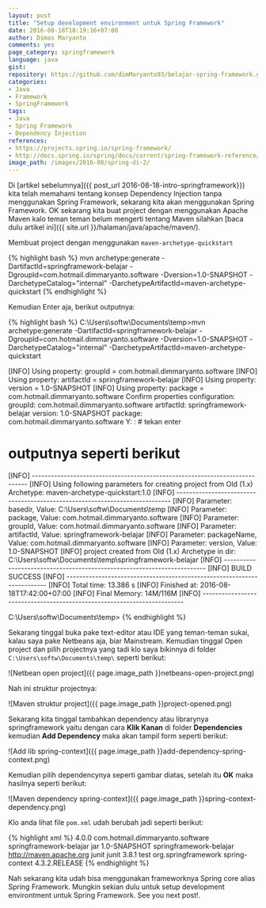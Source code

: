 ```yaml
---
layout: post
title: "Setup development environment untuk Spring Framework"
date: 2016-08-18T18:19:16+07:00
author: Dimas Maryanto
comments: yes
page_category: springframework
language: java
gist:
repository: https://github.com/dimMaryanto93/belajar-spring-framework.git
categories:
- Java
- Framework
- SpringFramework
tags:
- Java
- Spring Framework
- Dependency Injection
references:
- https://projects.spring.io/spring-framework/
- http://docs.spring.io/spring/docs/current/spring-framework-reference/htmlsingle/
image_path: /images/2016-08/spring-di-2/
---
```


Di [artikel sebelumnya]({{ post_url 2016-08-18-intro-springframework}}) kita telah memahami tentang konsep Dependency Injection tanpa menggunakan Spring Framework, sekarang kita akan menggunakan Spring Framework. OK sekarang kita buat project dengan menggunakan Apache Maven kalo teman teman belum mengerti tentang Maven silahkan [baca dulu artikel ini]({{ site.url }}/halaman/java/apache/maven/).

<!--more-->

Membuat project dengan menggunakan ```maven-archetype-quickstart```

{% highlight bash %}
mvn archetype:generate -DartifactId=springframework-belajar -DgroupId=com.hotmail.dimmaryanto.software -Dversion=1.0-SNAPSHOT -DarchetypeCatalog="internal" -DarchetypeArtifactId=maven-archetype-quickstart
{% endhighlight %}

Kemudian Enter aja, berikut outputnya:

{% highlight bash %}
C:\Users\softw\Documents\temp>mvn archetype:generate
    -DartifactId=springframework-belajar
    -DgroupId=com.hotmail.dimmaryanto.software
    -Dversion=1.0-SNAPSHOT
    -DarchetypeCatalog="internal"
    -DarchetypeArtifactId=maven-archetype-quickstart

[INFO] Using property: groupId = com.hotmail.dimmaryanto.software
[INFO] Using property: artifactId = springframework-belajar
[INFO] Using property: version = 1.0-SNAPSHOT
[INFO] Using property: package = com.hotmail.dimmaryanto.software
Confirm properties configuration:
groupId: com.hotmail.dimmaryanto.software
artifactId: springframework-belajar
version: 1.0-SNAPSHOT
package: com.hotmail.dimmaryanto.software
 Y: : # tekan enter

 # outputnya seperti berikut
[INFO] ----------------------------------------------------------------------------
[INFO] Using following parameters for creating project from Old (1.x) Archetype: maven-archetype-quickstart:1.0
[INFO] ----------------------------------------------------------------------------
[INFO] Parameter: basedir, Value: C:\Users\softw\Documents\temp
[INFO] Parameter: package, Value: com.hotmail.dimmaryanto.software
[INFO] Parameter: groupId, Value: com.hotmail.dimmaryanto.software
[INFO] Parameter: artifactId, Value: springframework-belajar
[INFO] Parameter: packageName, Value: com.hotmail.dimmaryanto.software
[INFO] Parameter: version, Value: 1.0-SNAPSHOT
[INFO] project created from Old (1.x) Archetype in dir: C:\Users\softw\Documents\temp\springframework-belajar
[INFO] ------------------------------------------------------------------------
[INFO] BUILD SUCCESS
[INFO] ------------------------------------------------------------------------
[INFO] Total time: 13.386 s
[INFO] Finished at: 2016-08-18T17:42:00+07:00
[INFO] Final Memory: 14M/116M
[INFO] ------------------------------------------------------------------------

C:\Users\softw\Documents\temp>
{% endhighlight %}

Sekarang tinggal buka pake text-editor atau IDE yang teman-teman sukai, kalau saya pake Netbeans aja, biar Mainstream. Kemudian tinggal Open project dan pilih projectnya yang tadi klo saya bikinnya di folder ```C:\Users\softw\Documents\temp\``` seperti berikut:

![Netbean open project]({{ page.image_path }}netbeans-open-project.png)

Nah ini struktur projectnya:

![Maven struktur project]({{ page.image_path }}project-opened.png)

Sekarang kita tinggal tambahkan dependency atau librarynya springframework yaitu dengan cara **Klik Kanan** di folder **Dependencies** kemudian **Add Dependency** maka akan tampil form seperti berikut:

![Add lib spring-context]({{ page.image_path }}add-dependency-spring-context.png)

Kemudian pilih dependencynya seperti gambar diatas, setelah itu **OK** maka hasilnya seperti berikut:

![Maven dependency spring-context]({{ page.image_path }}spring-context-dependency.png)

Klo anda lihat file ```pom.xml``` udah berubah jadi seperti berikut:

{% highlight xml %}
<project xmlns="http://maven.apache.org/POM/4.0.0" xmlns:xsi="http://www.w3.org/2001/XMLSchema-instance"
         xsi:schemaLocation="http://maven.apache.org/POM/4.0.0 http://maven.apache.org/maven-v4_0_0.xsd">
    <modelVersion>4.0.0</modelVersion>
    <groupId>com.hotmail.dimmaryanto.software</groupId>
    <artifactId>springframework-belajar</artifactId>
    <packaging>jar</packaging>
    <version>1.0-SNAPSHOT</version>
    <name>springframework-belajar</name>
    <url>http://maven.apache.org</url>
    <dependencies>
        <dependency>
            <groupId>junit</groupId>
            <artifactId>junit</artifactId>
            <version>3.8.1</version>
            <scope>test</scope>
        </dependency>
        <dependency>
            <groupId>org.springframework</groupId>
            <artifactId>spring-context</artifactId>
            <version>4.3.2.RELEASE</version>
        </dependency>
    </dependencies>
</project>
{% endhighlight %}

Nah sekarang kita udah bisa menggunakan frameworknya Spring core alias Spring Framework. Mungkin sekian dulu untuk setup development environtment untuk Spring Framework. See you next post!.
